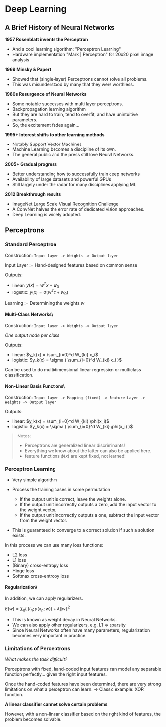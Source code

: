 # Deep Learning

## A Brief History of Neural Networks

**1957 Rosenblatt invents the Perceptron**

- And a cool learning algorithm: "Perceptron Learning"
- Hardware implementation "Mark | Perceptron" for 20x20 pixel image analysis

**1969 Minsky & Papert**

- Showed that (single-layer) Perceptrons cannot solve all problems.
- This was misunderstood by many that they were worthless.

**1980s Resurgence of Neural Networks**

- Some notable successes with multi layer perceptrons.
- Backpropagation learning algorithm
- But they are hard to train, tend to overfit, and have unintuitive parameters.
- So, the excitement fades again...

**1995+ Interest shifts to other learning methods**

- Notably Support Vector Machines
- Machine Learning becomes a discipline of its own.
- The general public and the press still love Neural Networks.

**2005+ Gradual progress**

- Better understanding how to successfully train deep networks
- Availability of large datasets and powerful GPUs
- Still largely under the radar for many disciplines applying ML

**2012 Breakthrough results**

- ImageNet Large Scale Visual Recognition Challenge
- A ConvNet halves the error rate of dedicated vision approaches.
- Deep Learning is widely adopted.

## Perceptrons

### Standard Perceptron

Construction: `Input layer -> Weights -> Output layer`

Input Layer := Hand-designed features based on common sense

Outputs:

- linear: $y(x) = w^Tx + w_0$
- logistic: $y(x) = \sigma(w^Tx + w_0)$

Learning := Determining the weights $w$

#### Multi-Class Networks\

Construction: `Input layer -> Weights -> Output layer`

_One output node per class_

Outputs:

- linear: $y_k(x) = \sum_{i=0}^d W_{ki} x_i$
- logistic: $y_k(x) = \sigma ( \sum_{i=0}^d W_{ki} x_i )$

Can be used to do multidimensional linear regression or multiclass classification.

#### Non-Linear Basis Functions\

Construction: `Input layer -> Mapping (fixed) -> Feature Layer -> Weights -> Output layer`

Outputs:

- linear: $y_k(x) = \sum_{i=0}^d W_{ki} \phi(x_i)$
- logistic: $y_k(x) = \sigma ( \sum_{i=0}^d W_{ki} \phi(x_i) )$

> Notes:
>
> - Perceptrons are generalized linear discriminants!
> - Everything we know about the latter can also be applied here.
> - feature functions $\phi(x)$ are kept fixed, not learned!

### Perceptron Learning

- Very simple algorithm

- Process the training cases in some permutation

  - If the output unit is correct, leave the weights alone.
  - If the output unit incorrectly outputs a zero, add the input vector to the weight vector.
  - If the output unit incorrectly outputs a one, subtract the input vector from the weight vector.

- This is guaranteed to converge to a correct solution if such a solution exists.

In this process we can use many loss functions:

- L2 loss
- L1 loss
- (Binary) cross-entropy loss
- Hinge loss
- Softmax cross-entropy loss

#### Regularization\

In addition, we can apply regularizers.

$E(w) = \sum_n L(t_n; y(x_n;w)) + \lambda \|w\|^2$

- This is known as weight decay in Neural Networks.
- We can also apply other regularizers, e.g. L1 => sparsity
- Since Neural Networks often have many parameters, regularization becomes very important in practice.

### Limitations of Perceptrons

_What makes the task difficult?_

Perceptrons with fixed, hand-coded input features can model any
separable function perfectly... given the right input features.

Once the hand-coded features have been determined,
there are very strong limitations on what a perceptron can learn.
-> Classic example: XOR function.

**A linear classifier cannot solve certain problems**

However, with a non-linear classifier based on
the right kind of features, the problem becomes solvable.
